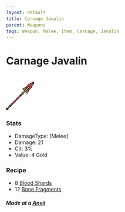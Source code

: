 ```yaml
---
layout: default
title: Carnage Javalin
parent: Weapons
tags: Weapon, Melee, Item, Carnage, Javalin 
---
```


# Carnage Javalin
#
![Icon](https://raw.githubusercontent.com/RickLugtigheid/SupernovaMod/main/Items/Weapons/PreHardmode/CarnageJavalin.png)

### Stats
- DamageType: [Melee]
- Damage: 21
- Cit: 3%
- Value: 4 Gold

### Recipe
- 8 [Blood Shards](https://ricklugtigheid.github.io/SupernovaMod/docs/items/materials/blood_shards)
- 12 [Bone Fragments](https://ricklugtigheid.github.io/SupernovaMod/docs/items/materials/bone_fragment)

##### Made at a [Anvil](https://terraria.fandom.com/wiki/Anvil)